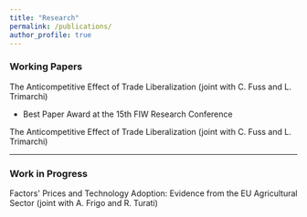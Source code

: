 ```yaml
---
title: "Research"
permalink: /publications/
author_profile: true
---
```


### Working Papers
The Anticompetitive Effect of Trade Liberalization (joint with C. Fuss and L. Trimarchi)
- Best Paper Award at the 15th FIW Research Conference

The Anticompetitive Effect of Trade Liberalization (joint with C. Fuss and L. Trimarchi)

---

### Work in Progress
Factors' Prices and Technology Adoption: Evidence from the EU Agricultural Sector (joint with A. Frigo and R. Turati)
